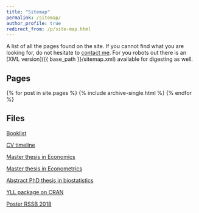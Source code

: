 ```yaml
---
title: "Sitemap"
permalink: /sitemap/
author_profile: true
redirect_from: /p/site-map.html
---
```


A list of all the pages found on the site. If you cannot find what you are looking for, do not hesitate to <a href="http://www.antoinesoetewey.com/contact/">contact me</a>. For you robots out there is an [XML version]({{ base_path }}/sitemap.xml) available for digesting as well.

<h2>Pages</h2>
{% for post in site.pages %}
  {% include archive-single.html %}
{% endfor %}

<h2>Files</h2>
<a href="http://www.antoinesoetewey.com/files/booklist.html">Booklist</a>

<a href="http://www.antoinesoetewey.com/files/CV_timeline_antoinesoetewey.html">CV timeline</a>

<a href="https://www.antoinesoetewey.com/files/Thesis_Antoine_Soetewey_MSc_Eco.pdf">Master thesis in Economics</a>

<a href="https://www.antoinesoetewey.com/files/SOETEWEY-ANTOINE-6083256-ECONOMETRICS-THESIS.pdf">Master thesis in Econometrics</a>

<a href="https://www.antoinesoetewey.com/files/Thesis_abstract_EN.pdf">Abstract PhD thesis in biostatistics</a>

<a href="https://www.antoinesoetewey.com/files/years-of-life-lost-yll.pdf">YLL package on CRAN</a>

<a href="https://www.antoinesoetewey.com/files/Poster_RSSB_2018.pdf">Poster RSSB 2018</a>